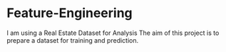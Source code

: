 # Feature-Engineering
I am using a Real Estate Dataset for Analysis 
The aim of this project is to prepare a dataset for training and prediction. 
